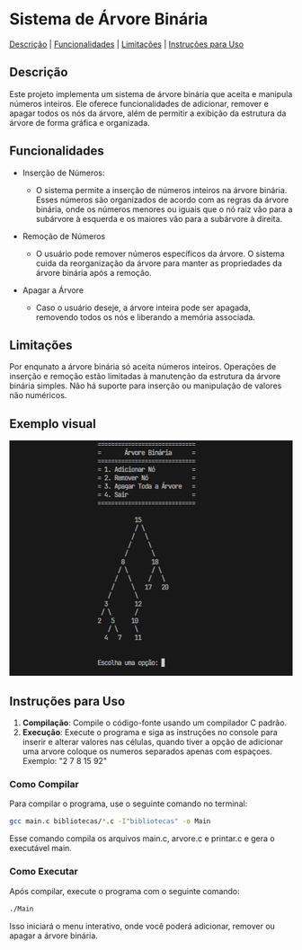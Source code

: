 # Sistema de Árvore Binária
[Descrição](#descrição) | [Funcionalidades](#funcionalidades) | [Limitações](#limitações) | [Instruções para Uso](#instruções-para-uso)

## Descrição
Este projeto implementa um sistema de árvore binária que aceita e manipula números inteiros. Ele oferece funcionalidades de adicionar, remover e apagar todos os nós da árvore, além de permitir a exibição da estrutura da árvore de forma gráfica e organizada.

## Funcionalidades
- Inserção de Números:
  - O sistema permite a inserção de números inteiros na árvore binária. Esses números são organizados de acordo com as regras da árvore binária, onde os números menores ou iguais que o nó raiz vão para a subárvore à esquerda e os maiores vão para a subárvore à direita.

- Remoção de Números
  - O usuário pode remover números específicos da árvore. O sistema cuida da reorganização da árvore para manter as propriedades da árvore binária após a remoção.

- Apagar a Árvore
  - Caso o usuário deseje, a árvore inteira pode ser apagada, removendo todos os nós e liberando a memória associada.

## Limitações
Por enqunato a árvore binária só aceita números inteiros.
Operações de inserção e remoção estão limitadas à manutenção da estrutura da árvore binária simples.
Não há suporte para inserção ou manipulação de valores não numéricos.

## Exemplo visual
<img src="imagem/exemplo.png" alt="Texto Alternativo" width="600"/>

## Instruções para Uso
1. **Compilação**: Compile o código-fonte usando um compilador C padrão.
2. **Execução**: Execute o programa e siga as instruções no console para inserir e alterar valores nas células, quando tiver a opção de adicionar uma arvore coloque os numeros separados apenas com espaçoes. Exemplo: "2 7 8 15 92"

### Como Compilar
Para compilar o programa, use o seguinte comando no terminal:
```bash
gcc main.c bibliotecas/*.c -I"bibliotecas" -o Main
```
Esse comando compila os arquivos main.c, arvore.c e printar.c e gera o executável main.

### Como Executar
Após compilar, execute o programa com o seguinte comando:

```bash
./Main
```
Isso iniciará o menu interativo, onde você poderá adicionar, remover ou apagar a árvore binária.

